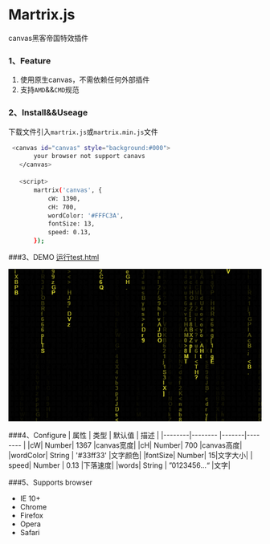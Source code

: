 # Martrix.js
canvas黑客帝国特效插件
### 1、Feature
1. 使用原生canvas，不需依赖任何外部插件
1. 支持`AMD`&&`CMD`规范

### 2、Install&&Useage
下载文件引入`martrix.js`或`martrix.min.js`文件

```bash
 <canvas id="canvas" style="background:#000">
       your browser not support canavs
   </canvas>
   
   <script>
       martrix('canvas', {
           cW: 1390,
           cH: 700,
           wordColor: '#FFFC3A',
           fontSize: 13,
           speed: 0.13,
       });
```

###3、DEMO
[运行test.html](http://codepen.io/supperjet/pen/JbqZPK)

![](Imgs/demo.png)

###4、Configure
|   属性  |   类型  | 默认值 |   描述   |
|--------|-------- |-------|-------- |
|cW| Number| 1367  |canvas宽度|
|cH| Number| 700  |canvas高度|
|wordColor| String | '#33ff33' |文字颜色|
|fontSize| Number| 15|文字大小|
| speed| Number | 0.13  |下落速度|
|words| String | ”0123456...“ |文字|


###5、Supports browser
- IE 10+
- Chrome
- Firefox
- Opera
- Safari
